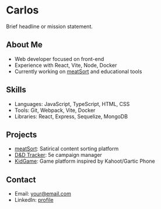 # Carlos

Brief headline or mission statement.

## About Me

- Web developer focused on front-end
- Experience with React, Vite, Node, Docker
- Currently working on [meatSort](link) and educational tools

## Skills

- Languages: JavaScript, TypeScript, HTML, CSS
- Tools: Git, Webpack, Vite, Docker
- Libraries: React, Express, Sequelize, MongoDB

## Projects

- [meatSort](link): Satirical content sorting platform
- [D&D Tracker](link): 5e campaign manager
- [KidGame](link): Game platform inspired by Kahoot/Gartic Phone

## Contact

- Email: your@email.com
- LinkedIn: [profile](link)
